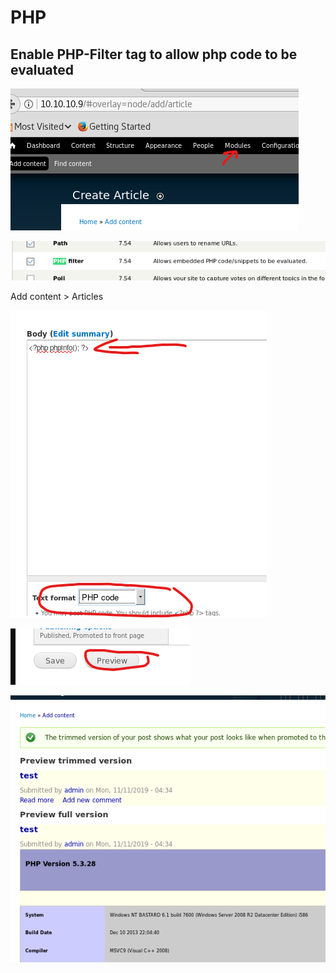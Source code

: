 # PHP

## Enable PHP-Filter tag to allow php code to be evaluated

![](../.gitbook/assets/image%20%2833%29.png)

![](../.gitbook/assets/image%20%2835%29.png)

Add content &gt; Articles

![](../.gitbook/assets/image%20%2842%29.png)

![](../.gitbook/assets/image%20%2834%29.png)

![](../.gitbook/assets/image%20%2817%29.png)

